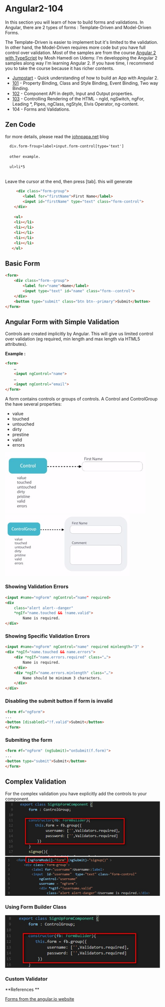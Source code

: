 # Angular2-104
In this section you will learn of how to build forms and validations. In Angular, there are 2 types of forms : Template-Driven and
Model-Driven Forms.

The Template-Driven is easier to implement but it's limited to the validation. In other hand, the Model-Driven requires more code but you have full control over validation.
Most of the samples are from the course [Angular 2 with TypeScript](https://www.udemy.com/angular-2-tutorial-for-beginners/learn/v4/overview) by Mosh Hamedi on Udemy.
I'm developping the Angular 2 samples along way I'm learning Angular 2. If you have time, I recommend you to take the course because it has richer contents.

- [Jumpstart](https://github.com/dacho68/Angular2-Jumpstart) - Quick understanding of how to build an App with Angular 2.
- [101](https://github.com/dacho68/Angular2-101) - Property Binding, Class and Style Binding, Event Binding, Two way Binding.
- [102](https://github.com/dacho68/Angular2-102) - Component API in depth, Input and Output properties.
- [103](https://github.com/dacho68/Angular2-103) - Controlling Rendering of the HTML - ngId, ngSwitch, ngFor, Leading *, Pipes, ngClass, ngStyle, Elvis Operator, ng-content. 
- 104 - Forms and Validations.

## Zen Code

for more details, please read the [johnpapa.net](https://johnpapa.net/zen-coding-in-visual-studio-2012/) blog
``` html
  div.form-froup>label+input.form-control[type='text']
  
  other example.

  ul>li*5
  
```
Leave the cursor at the end, then press [tab]. this will generate

``` html
     <div class="form-group">
        <label for="firstName">First Name</label>
        <input id="firstName" type="text" class="form-control">
    </div>
    
    <ul>
    <li></li>
    <li></li>
    <li></li>
    <li></li>
    <li></li>
   </ul>
```

## Basic Form

``` html
<form>
    <div class="form-­‐group">
        <label for="name">Name</label>
        <input type="text" id="name" class="form-­‐control">
    </div>
    <button type="submit" class="btn btn-­‐primary">Submit</button>
</form>
```

## Angular Form with Simple Validation
Controls are created implicitly by Angular. This will give us limited control over validation
(eg required, min length and max length via HTML5 attributes).

**Example :**

``` html
<form>
    …
    <input ngControl="name">
    …
    <input ngControl="email">
</form>

``` 

A form contains controls or groups of controls.  A Control and ControlGroup the have several properties:
- value
- touched
- untouched
- dirty
- prestine
- valid
- errors

![Control](./images/simple_control.jpg)
![ControlGroup](./images/control-group.jpg)

### Showing Validation Errors

``` html
<input #name="ngForm" ngControl=“name" required>
<div
    class="alert alert-­‐danger"
    *ngIf="name.touched && !name.valid">
        Name is required.
</div>
``` 

### Showing Specific Validation Errors

``` html
<input #name="ngForm" ngControl="name" required minlength="3" >
<div *ngIf="name.touched && name.errors"> 
    <div *ngIf="name.errors.required" class="…">
        Name is required.
    </div>
    <div *ngIf="name.errors.minlength" class="…">
        Name should be minimum 3 characters.
    </div>
</div>
``` 

### Disabling the submit button if form is invalid

``` html
<form #f="ngForm">
...
<button [disabled]="!f.valid">Submit</button>
</form>
``` 

### Submiting the form

``` html
<form #f="ngForm" (ngSubmit)="onSubmit(f.form)">
...
<button type="submit">Submit</button>
</form>
``` 

## Complex Validation

For the complex validation you have explicitly add the controls to your component.
![component](./images/ComplexValidation_Component.jpg)
![html](./images/ComplexValidation_Html.jpg)

### Using Form Builder Class

![html](./images/FB_Component.jpg)

### Custom Validator

**References **

[Forms from the angular.io website](https://angular.io/docs/ts/latest/guide/forms.html)